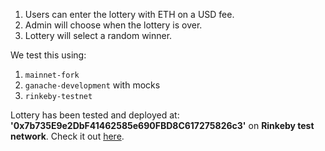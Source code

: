 1. Users can enter the lottery with ETH on a USD fee.
2. Admin will choose when the lottery is over.
3. Lottery will select a random winner.

We test this using:
1. `mainnet-fork`
2. `ganache-development` with mocks
3. `rinkeby-testnet`

Lottery has been tested and deployed at: **'0x7b735E9e2DbF41462585e690FBD8C617275826c3'** on **Rinkeby test network**.
Check it out [here](https://rinkeby.etherscan.io/address/0x7b735E9e2DbF41462585e690FBD8C617275826c3).

